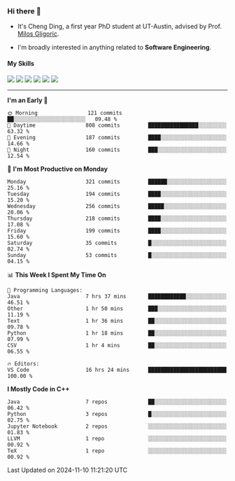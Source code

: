 ### Hi there 👋

* It's Cheng Ding, a first year PhD student at UT-Austin, advised by Prof. [Milos Gligoric](https://users.ece.utexas.edu/~gligoric/).

* I'm broadly interested in anything related to **Software Engineering**.

#### My Skills

![](https://img.shields.io/badge/C++-65318e?logo=cplusplus&logoColor=fff)
![](https://img.shields.io/badge/Python-3e74a2?logo=python&logoColor=fff)
![](https://img.shields.io/badge/C-5654a2?logo=c&logoColor=fff)
![](https://img.shields.io/badge/Go-00aaff?logo=go&logoColor=fff)
![](https://img.shields.io/badge/Docker-0088ff?logo=docker&logoColor=fff)
![](https://img.shields.io/badge/Apache-D22128?logo=apache&logoColor=fff)

---
<!--START_SECTION:waka-->
**I'm an Early 🐤** 

```text
🌞 Morning                121 commits         ██░░░░░░░░░░░░░░░░░░░░░░░   09.48 % 
🌆 Daytime                808 commits         ████████████████░░░░░░░░░   63.32 % 
🌃 Evening                187 commits         ████░░░░░░░░░░░░░░░░░░░░░   14.66 % 
🌙 Night                  160 commits         ███░░░░░░░░░░░░░░░░░░░░░░   12.54 % 
```
📅 **I'm Most Productive on Monday** 

```text
Monday                   321 commits         ██████░░░░░░░░░░░░░░░░░░░   25.16 % 
Tuesday                  194 commits         ████░░░░░░░░░░░░░░░░░░░░░   15.20 % 
Wednesday                256 commits         █████░░░░░░░░░░░░░░░░░░░░   20.06 % 
Thursday                 218 commits         ████░░░░░░░░░░░░░░░░░░░░░   17.08 % 
Friday                   199 commits         ████░░░░░░░░░░░░░░░░░░░░░   15.60 % 
Saturday                 35 commits          █░░░░░░░░░░░░░░░░░░░░░░░░   02.74 % 
Sunday                   53 commits          █░░░░░░░░░░░░░░░░░░░░░░░░   04.15 % 
```


📊 **This Week I Spent My Time On** 

```text
💬 Programming Languages: 
Java                     7 hrs 37 mins       ████████████░░░░░░░░░░░░░   46.51 % 
Other                    1 hr 50 mins        ███░░░░░░░░░░░░░░░░░░░░░░   11.19 % 
Text                     1 hr 36 mins        ██░░░░░░░░░░░░░░░░░░░░░░░   09.78 % 
Python                   1 hr 18 mins        ██░░░░░░░░░░░░░░░░░░░░░░░   07.99 % 
CSV                      1 hr 4 mins         ██░░░░░░░░░░░░░░░░░░░░░░░   06.55 % 

🔥 Editors: 
VS Code                  16 hrs 24 mins      █████████████████████████   100.00 % 
```

**I Mostly Code in C++** 

```text
Java                     7 repos             ██░░░░░░░░░░░░░░░░░░░░░░░   06.42 % 
Python                   3 repos             █░░░░░░░░░░░░░░░░░░░░░░░░   02.75 % 
Jupyter Notebook         2 repos             ░░░░░░░░░░░░░░░░░░░░░░░░░   01.83 % 
LLVM                     1 repo              ░░░░░░░░░░░░░░░░░░░░░░░░░   00.92 % 
TeX                      1 repo              ░░░░░░░░░░░░░░░░░░░░░░░░░   00.92 % 
```




 Last Updated on 2024-11-10 11:21:20 UTC
<!--END_SECTION:waka-->
